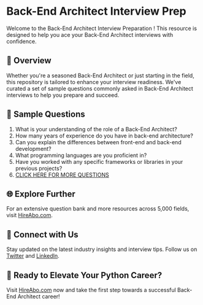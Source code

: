 # Back-End Architect Interview Prep

Welcome to the Back-End Architect Interview Preparation ! This resource is designed to help you ace your Back-End Architect interviews with confidence.

## 🚀 Overview

Whether you're a seasoned Back-End Architect or just starting in the field, this repository is tailored to enhance your interview readiness. We've curated a set of sample questions commonly asked in Back-End Architect interviews to help you prepare and succeed.

## 📝 Sample Questions

1. What is your understanding of the role of a Back-End Architect?
2. How many years of experience do you have in back-end architecture?
3. Can you explain the differences between front-end and back-end development?
4. What programming languages are you proficient in?
5. Have you worked with any specific frameworks or libraries in your previous projects?
6. [CLICK HERE FOR MORE QUESTIONS](https://hireabo.com/job/0_0_45/BackEnd%20Architect)

## 🌐 Explore Further

For an extensive question bank and more resources across 5,000 fields, visit [HireAbo.com](https://www.hireabo.com).

## 📱 Connect with Us

Stay updated on the latest industry insights and interview tips. Follow us on [Twitter](https://twitter.com/hireabo) and [LinkedIn](https://www.linkedin.com/in/hire-abo-3609972a8/).

## 🚀 Ready to Elevate Your Python Career?

Visit [HireAbo.com](https://www.hireabo.com) now and take the first step towards a successful Back-End Architect career!